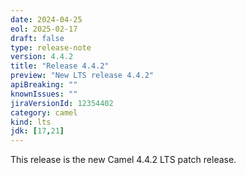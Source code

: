 ```yaml
---
date: 2024-04-25
eol: 2025-02-17
draft: false
type: release-note
version: 4.4.2
title: "Release 4.4.2"
preview: "New LTS release 4.4.2"
apiBreaking: ""
knownIssues: ""
jiraVersionId: 12354402
category: camel
kind: lts
jdk: [17,21]
---
```


This release is the new Camel 4.4.2 LTS patch release.
